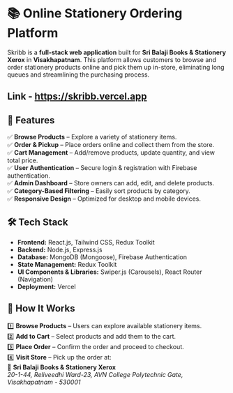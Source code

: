 # 📚 Online Stationery Ordering Platform  

Skribb is a **full-stack web application** built for **Sri Balaji Books & Stationery Xerox** in **Visakhapatnam**. This platform allows customers to browse and order stationery products online and pick them up in-store, eliminating long queues and streamlining the purchasing process.  

## Link - https://skribb.vercel.app

## 🚀 Features  
✅ **Browse Products** – Explore a variety of stationery items.  
✅ **Order & Pickup** – Place orders online and collect them from the store.  
✅ **Cart Management** – Add/remove products, update quantity, and view total price.  
✅ **User Authentication** – Secure login & registration with Firebase authentication.  
✅ **Admin Dashboard** – Store owners can add, edit, and delete products.  
✅ **Category-Based Filtering** – Easily sort products by category.  
✅ **Responsive Design** – Optimized for desktop and mobile devices.  

## 🛠 Tech Stack  
- **Frontend:** React.js, Tailwind CSS, Redux Toolkit  
- **Backend:** Node.js, Express.js  
- **Database:** MongoDB (Mongoose), Firebase Authentication  
- **State Management:** Redux Toolkit  
- **UI Components & Libraries:** Swiper.js (Carousels), React Router (Navigation)  
- **Deployment:** Vercel  

## 📍 How It Works  
1️⃣ **Browse Products** – Users can explore available stationery items.  
2️⃣ **Add to Cart** – Select products and add them to the cart.  
3️⃣ **Place Order** – Confirm the order and proceed to checkout.  
4️⃣ **Visit Store** – Pick up the order at:  
   📍 **Sri Balaji Books & Stationery Xerox**  
   *20-1-44, Reliveedhi Ward-23, AVN College Polytechnic Gate, Visakhapatnam - 530001*  




